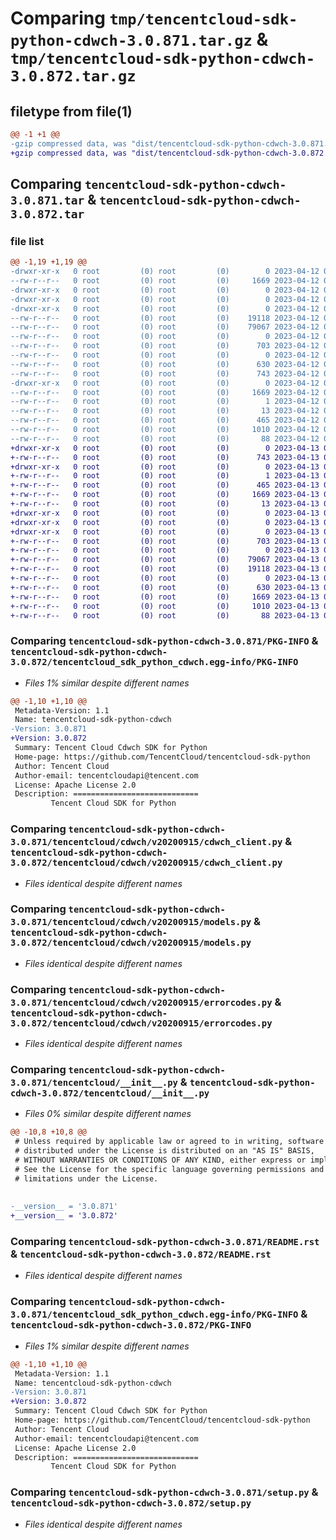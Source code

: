 # Comparing `tmp/tencentcloud-sdk-python-cdwch-3.0.871.tar.gz` & `tmp/tencentcloud-sdk-python-cdwch-3.0.872.tar.gz`

## filetype from file(1)

```diff
@@ -1 +1 @@
-gzip compressed data, was "dist/tencentcloud-sdk-python-cdwch-3.0.871.tar", last modified: Wed Apr 12 00:18:56 2023, max compression
+gzip compressed data, was "dist/tencentcloud-sdk-python-cdwch-3.0.872.tar", last modified: Thu Apr 13 00:23:57 2023, max compression
```

## Comparing `tencentcloud-sdk-python-cdwch-3.0.871.tar` & `tencentcloud-sdk-python-cdwch-3.0.872.tar`

### file list

```diff
@@ -1,19 +1,19 @@
-drwxr-xr-x   0 root         (0) root         (0)        0 2023-04-12 00:18:56.000000 tencentcloud-sdk-python-cdwch-3.0.871/
--rw-r--r--   0 root         (0) root         (0)     1669 2023-04-12 00:18:56.000000 tencentcloud-sdk-python-cdwch-3.0.871/PKG-INFO
-drwxr-xr-x   0 root         (0) root         (0)        0 2023-04-12 00:18:56.000000 tencentcloud-sdk-python-cdwch-3.0.871/tencentcloud/
-drwxr-xr-x   0 root         (0) root         (0)        0 2023-04-12 00:18:56.000000 tencentcloud-sdk-python-cdwch-3.0.871/tencentcloud/cdwch/
-drwxr-xr-x   0 root         (0) root         (0)        0 2023-04-12 00:18:56.000000 tencentcloud-sdk-python-cdwch-3.0.871/tencentcloud/cdwch/v20200915/
--rw-r--r--   0 root         (0) root         (0)    19118 2023-04-12 00:18:56.000000 tencentcloud-sdk-python-cdwch-3.0.871/tencentcloud/cdwch/v20200915/cdwch_client.py
--rw-r--r--   0 root         (0) root         (0)    79067 2023-04-12 00:18:56.000000 tencentcloud-sdk-python-cdwch-3.0.871/tencentcloud/cdwch/v20200915/models.py
--rw-r--r--   0 root         (0) root         (0)        0 2023-04-12 00:18:56.000000 tencentcloud-sdk-python-cdwch-3.0.871/tencentcloud/cdwch/v20200915/__init__.py
--rw-r--r--   0 root         (0) root         (0)      703 2023-04-12 00:18:56.000000 tencentcloud-sdk-python-cdwch-3.0.871/tencentcloud/cdwch/v20200915/errorcodes.py
--rw-r--r--   0 root         (0) root         (0)        0 2023-04-12 00:18:56.000000 tencentcloud-sdk-python-cdwch-3.0.871/tencentcloud/cdwch/__init__.py
--rw-r--r--   0 root         (0) root         (0)      630 2023-04-12 00:18:56.000000 tencentcloud-sdk-python-cdwch-3.0.871/tencentcloud/__init__.py
--rw-r--r--   0 root         (0) root         (0)      743 2023-04-12 00:18:56.000000 tencentcloud-sdk-python-cdwch-3.0.871/README.rst
-drwxr-xr-x   0 root         (0) root         (0)        0 2023-04-12 00:18:56.000000 tencentcloud-sdk-python-cdwch-3.0.871/tencentcloud_sdk_python_cdwch.egg-info/
--rw-r--r--   0 root         (0) root         (0)     1669 2023-04-12 00:18:56.000000 tencentcloud-sdk-python-cdwch-3.0.871/tencentcloud_sdk_python_cdwch.egg-info/PKG-INFO
--rw-r--r--   0 root         (0) root         (0)        1 2023-04-12 00:18:56.000000 tencentcloud-sdk-python-cdwch-3.0.871/tencentcloud_sdk_python_cdwch.egg-info/dependency_links.txt
--rw-r--r--   0 root         (0) root         (0)       13 2023-04-12 00:18:56.000000 tencentcloud-sdk-python-cdwch-3.0.871/tencentcloud_sdk_python_cdwch.egg-info/top_level.txt
--rw-r--r--   0 root         (0) root         (0)      465 2023-04-12 00:18:56.000000 tencentcloud-sdk-python-cdwch-3.0.871/tencentcloud_sdk_python_cdwch.egg-info/SOURCES.txt
--rw-r--r--   0 root         (0) root         (0)     1010 2023-04-12 00:18:56.000000 tencentcloud-sdk-python-cdwch-3.0.871/setup.py
--rw-r--r--   0 root         (0) root         (0)       88 2023-04-12 00:18:56.000000 tencentcloud-sdk-python-cdwch-3.0.871/setup.cfg
+drwxr-xr-x   0 root         (0) root         (0)        0 2023-04-13 00:23:57.000000 tencentcloud-sdk-python-cdwch-3.0.872/
+-rw-r--r--   0 root         (0) root         (0)      743 2023-04-13 00:23:57.000000 tencentcloud-sdk-python-cdwch-3.0.872/README.rst
+drwxr-xr-x   0 root         (0) root         (0)        0 2023-04-13 00:23:57.000000 tencentcloud-sdk-python-cdwch-3.0.872/tencentcloud_sdk_python_cdwch.egg-info/
+-rw-r--r--   0 root         (0) root         (0)        1 2023-04-13 00:23:57.000000 tencentcloud-sdk-python-cdwch-3.0.872/tencentcloud_sdk_python_cdwch.egg-info/dependency_links.txt
+-rw-r--r--   0 root         (0) root         (0)      465 2023-04-13 00:23:57.000000 tencentcloud-sdk-python-cdwch-3.0.872/tencentcloud_sdk_python_cdwch.egg-info/SOURCES.txt
+-rw-r--r--   0 root         (0) root         (0)     1669 2023-04-13 00:23:57.000000 tencentcloud-sdk-python-cdwch-3.0.872/tencentcloud_sdk_python_cdwch.egg-info/PKG-INFO
+-rw-r--r--   0 root         (0) root         (0)       13 2023-04-13 00:23:57.000000 tencentcloud-sdk-python-cdwch-3.0.872/tencentcloud_sdk_python_cdwch.egg-info/top_level.txt
+drwxr-xr-x   0 root         (0) root         (0)        0 2023-04-13 00:23:57.000000 tencentcloud-sdk-python-cdwch-3.0.872/tencentcloud/
+drwxr-xr-x   0 root         (0) root         (0)        0 2023-04-13 00:23:57.000000 tencentcloud-sdk-python-cdwch-3.0.872/tencentcloud/cdwch/
+drwxr-xr-x   0 root         (0) root         (0)        0 2023-04-13 00:23:57.000000 tencentcloud-sdk-python-cdwch-3.0.872/tencentcloud/cdwch/v20200915/
+-rw-r--r--   0 root         (0) root         (0)      703 2023-04-13 00:23:57.000000 tencentcloud-sdk-python-cdwch-3.0.872/tencentcloud/cdwch/v20200915/errorcodes.py
+-rw-r--r--   0 root         (0) root         (0)        0 2023-04-13 00:23:57.000000 tencentcloud-sdk-python-cdwch-3.0.872/tencentcloud/cdwch/v20200915/__init__.py
+-rw-r--r--   0 root         (0) root         (0)    79067 2023-04-13 00:23:57.000000 tencentcloud-sdk-python-cdwch-3.0.872/tencentcloud/cdwch/v20200915/models.py
+-rw-r--r--   0 root         (0) root         (0)    19118 2023-04-13 00:23:57.000000 tencentcloud-sdk-python-cdwch-3.0.872/tencentcloud/cdwch/v20200915/cdwch_client.py
+-rw-r--r--   0 root         (0) root         (0)        0 2023-04-13 00:23:57.000000 tencentcloud-sdk-python-cdwch-3.0.872/tencentcloud/cdwch/__init__.py
+-rw-r--r--   0 root         (0) root         (0)      630 2023-04-13 00:23:57.000000 tencentcloud-sdk-python-cdwch-3.0.872/tencentcloud/__init__.py
+-rw-r--r--   0 root         (0) root         (0)     1669 2023-04-13 00:23:57.000000 tencentcloud-sdk-python-cdwch-3.0.872/PKG-INFO
+-rw-r--r--   0 root         (0) root         (0)     1010 2023-04-13 00:23:57.000000 tencentcloud-sdk-python-cdwch-3.0.872/setup.py
+-rw-r--r--   0 root         (0) root         (0)       88 2023-04-13 00:23:57.000000 tencentcloud-sdk-python-cdwch-3.0.872/setup.cfg
```

### Comparing `tencentcloud-sdk-python-cdwch-3.0.871/PKG-INFO` & `tencentcloud-sdk-python-cdwch-3.0.872/tencentcloud_sdk_python_cdwch.egg-info/PKG-INFO`

 * *Files 1% similar despite different names*

```diff
@@ -1,10 +1,10 @@
 Metadata-Version: 1.1
 Name: tencentcloud-sdk-python-cdwch
-Version: 3.0.871
+Version: 3.0.872
 Summary: Tencent Cloud Cdwch SDK for Python
 Home-page: https://github.com/TencentCloud/tencentcloud-sdk-python
 Author: Tencent Cloud
 Author-email: tencentcloudapi@tencent.com
 License: Apache License 2.0
 Description: ============================
         Tencent Cloud SDK for Python
```

### Comparing `tencentcloud-sdk-python-cdwch-3.0.871/tencentcloud/cdwch/v20200915/cdwch_client.py` & `tencentcloud-sdk-python-cdwch-3.0.872/tencentcloud/cdwch/v20200915/cdwch_client.py`

 * *Files identical despite different names*

### Comparing `tencentcloud-sdk-python-cdwch-3.0.871/tencentcloud/cdwch/v20200915/models.py` & `tencentcloud-sdk-python-cdwch-3.0.872/tencentcloud/cdwch/v20200915/models.py`

 * *Files identical despite different names*

### Comparing `tencentcloud-sdk-python-cdwch-3.0.871/tencentcloud/cdwch/v20200915/errorcodes.py` & `tencentcloud-sdk-python-cdwch-3.0.872/tencentcloud/cdwch/v20200915/errorcodes.py`

 * *Files identical despite different names*

### Comparing `tencentcloud-sdk-python-cdwch-3.0.871/tencentcloud/__init__.py` & `tencentcloud-sdk-python-cdwch-3.0.872/tencentcloud/__init__.py`

 * *Files 0% similar despite different names*

```diff
@@ -10,8 +10,8 @@
 # Unless required by applicable law or agreed to in writing, software
 # distributed under the License is distributed on an "AS IS" BASIS,
 # WITHOUT WARRANTIES OR CONDITIONS OF ANY KIND, either express or implied.
 # See the License for the specific language governing permissions and
 # limitations under the License.
 
 
-__version__ = '3.0.871'
+__version__ = '3.0.872'
```

### Comparing `tencentcloud-sdk-python-cdwch-3.0.871/README.rst` & `tencentcloud-sdk-python-cdwch-3.0.872/README.rst`

 * *Files identical despite different names*

### Comparing `tencentcloud-sdk-python-cdwch-3.0.871/tencentcloud_sdk_python_cdwch.egg-info/PKG-INFO` & `tencentcloud-sdk-python-cdwch-3.0.872/PKG-INFO`

 * *Files 1% similar despite different names*

```diff
@@ -1,10 +1,10 @@
 Metadata-Version: 1.1
 Name: tencentcloud-sdk-python-cdwch
-Version: 3.0.871
+Version: 3.0.872
 Summary: Tencent Cloud Cdwch SDK for Python
 Home-page: https://github.com/TencentCloud/tencentcloud-sdk-python
 Author: Tencent Cloud
 Author-email: tencentcloudapi@tencent.com
 License: Apache License 2.0
 Description: ============================
         Tencent Cloud SDK for Python
```

### Comparing `tencentcloud-sdk-python-cdwch-3.0.871/setup.py` & `tencentcloud-sdk-python-cdwch-3.0.872/setup.py`

 * *Files identical despite different names*

